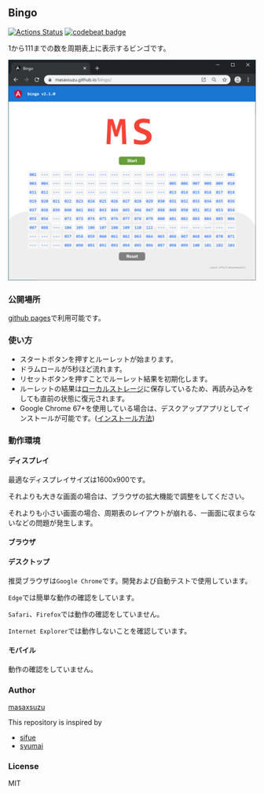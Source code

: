 ## Bingo

[![Actions Status](https://github.com/masaxsuzu/bingo/workflows/CI/CD/badge.svg)](https://github.com/masaxsuzu/bingo/actions) [![codebeat badge](https://codebeat.co/badges/d7f6198a-5fd2-4955-85fd-5c4bc1f6a6da)](https://codebeat.co/projects/github-com-masaxsuzu-bingo-master)

1から111までの数を周期表上に表示するビンゴです。

![bingo](./assets/play.png)

### 公開場所

[github pages](https://masaxsuzu.github.io/bingo)で利用可能です。

### 使い方

- スタートボタンを押すとルーレットが始まります。
- ドラムロールが5秒ほど流れます。 
- リセットボタンを押すことでルーレット結果を初期化します。  
- ルーレットの結果は[ローカルストレージ](https://developer.mozilla.org/ja/docs/Web/API/Window/localStorage)に保存しているため、再読み込みをしても直前の状態に復元されます。  
- Google Chrome 67+を使用している場合は、デスクアップアプリとしてインストールが可能です。([インストール方法](./docs/install.md))

### 動作環境

#### ディスプレイ

最適なディスプレイサイズは1600x900です。

それよりも大きな画面の場合は、ブラウザの拡大機能で調整をしてください。

それよりも小さい画面の場合、周期表のレイアウトが崩れる、一画面に収まらないなどの問題が発生します。

#### ブラウザ

#### デスクトップ

推奨ブラウザは```Google Chrome```です。開発および自動テストで使用しています。

```Edge```では簡単な動作の確認をしています。

```Safari```、```Firefox```では動作の確認をしていません。

```Internet Explorer```では動作しないことを確認しています。

#### モバイル

動作の確認をしていません。

### Author

[masaxsuzu](https://github.com/masaxsuzu)

This repository is inspired by 

- [sifue](https://github.com/sifue/partybingo)
- [syumai](https://github.com/syumai/partybingo)

### License

MIT
